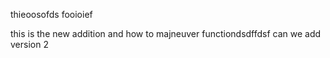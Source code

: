 thieoosofds 
fooioief

this is the new addition and how to majneuver functiondsdffdsf
can we add version 2

